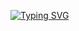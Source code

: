 [![Typing SVG](https://readme-typing-svg.demolab.com?font=Fira+Code&pause=1000&random=false&width=435&lines=Normal+but+not+trivial)](https://git.io/typing-svg)
